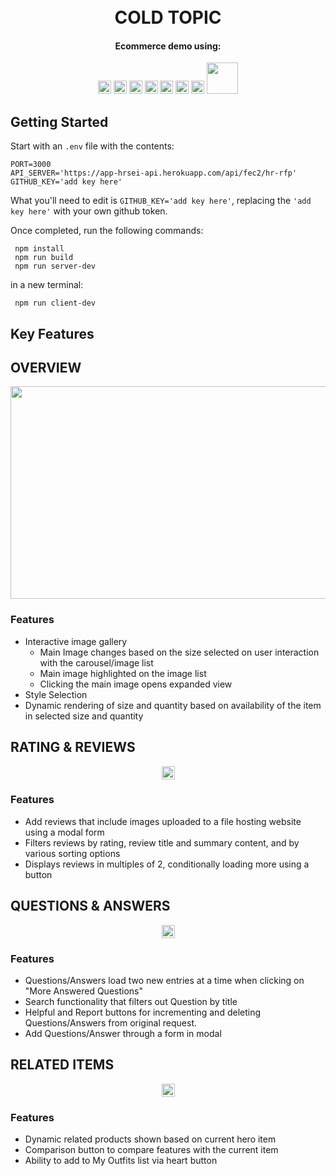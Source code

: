 
<h1 align="center">
  <br>
  COLD TOPIC
  <br>
</h1>

<h4 align="center">
  Ecommerce demo using:
</h4>

<div align="center">
  <img src='https://github.com/get-icon/geticon/raw/master/icons/react.svg' height="21px" width="21px"/>
  <img src='https://github.com/get-icon/geticon/raw/master/icons/javascript.svg' height="21px" width="21px"/>
  <img src='https://github.com/get-icon/geticon/raw/master/icons/html-5.svg' height="21px" width="21px"/>
  <img src='https://github.com/get-icon/geticon/raw/master/icons/css-3.svg' height="21px" width="21px"/>
  <img src='https://github.com/get-icon/geticon/raw/master/icons/express.svg' height="21px" width="21px"/>
  <img src='https://github.com/get-icon/geticon/raw/master/icons/nodejs-icon.svg' height="21px" width="21px"/>
  <img src="https://github.com/get-icon/geticon/raw/master/icons/aws.svg" height="21px" width="21px"/>
  <img src="https://cdn.worldvectorlogo.com/logos/jest-2.svg" height="50=px" width="50px"/>

</div>


## Getting Started
Start with an `.env` file with the contents:
```
PORT=3000
API_SERVER='https://app-hrsei-api.herokuapp.com/api/fec2/hr-rfp'
GITHUB_KEY='add key here'
```
What you'll need to edit is `GITHUB_KEY='add key here'`, replacing the `'add key here'` with your own github token.

Once completed, run the following commands:
```
 npm install
 npm run build
 npm run server-dev
```
in a new terminal:
```
 npm run client-dev
```

## Key Features


## OVERVIEW
  <div align="left">
    <img src='https://lh5.googleusercontent.com/KLmhlTc22F-PC_nXNw-_ggjFz4dN3uvlYtoJkKl6OKa0wGKvf9XliNf5rtnGYY-RuLw=w2400' height="340px" width="600px"/>
  </div>

### Features
- Interactive image gallery
	 - Main Image changes based on the size selected on user interaction with the carousel/image list
	 - Main image highlighted on the image list
	 - Clicking the main image opens expanded view
- Style Selection
- Dynamic rendering of size and quantity based on availability of the item in selected size and quantity

## RATING & REVIEWS
  <div align="center">
    <img src='https://github.com/get-icon/geticon/raw/master/icons/react.svg' height="21px" width="21px"/>
  </div>

### Features
  - Add reviews that include images uploaded to a file hosting website using a modal form
  - Filters reviews by rating, review title and summary content, and by various sorting options
  - Displays reviews in multiples of 2, conditionally loading more using a button


## QUESTIONS & ANSWERS
  <div align="center">
    <img src='https://github.com/get-icon/geticon/raw/master/icons/react.svg' height="21px" width="21px"/>
  </div>


### Features
- Questions/Answers load two new entries at a time when clicking on "More Answered Questions"
- Search functionality that filters out Question by title
- Helpful and Report buttons for incrementing and deleting Questions/Answers from original request.
- Add Questions/Answer through a form in modal

## RELATED ITEMS
  <div align="center">
    <img src='https://github.com/get-icon/geticon/raw/master/icons/react.svg' height="21px" width="21px"/>
  </div>

### Features

- Dynamic related products shown based on current hero item
- Comparison button to compare features with the current item
- Ability to add to My Outfits list via heart button